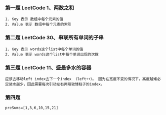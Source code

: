 ### 第一题 LeetCode 1、两数之和

```
1. Key 表示 数组中每个元素的值
2. Value 表示 数组中每个元素的索引
```

### 第二题 LeetCode 30、串联所有单词的子串

```
1. Key 表示 words这个list中每个单词的值
2. Value 表示 words这个list中每个单词出现的次数
```

### 第三题 LeetCode 11、盛最多水的容器

```
应该去移动left index去下一个index （left++）。 因为在宽度不变的情况下，高度越矮必定装水越少，因此需要每次引动左右两端较矮柱子的index。
```

### 第四题 

```
preSums=[1,3,6,10,15,21]
```